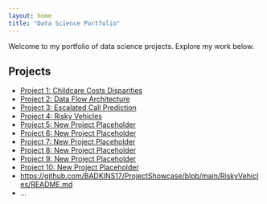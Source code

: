 ```yaml
---
layout: home
title: "Data Science Portfolio"
---
```


Welcome to my portfolio of data science projects. Explore my work below.


## Projects

- [Project 1: Childcare Costs Disparities](./ChildcareCostsDisparities/README.md)
- [Project 2: Data Flow Architecture](./DataFlowArchitecture/README.md)
- [Project 3: Escalated Call Prediction](./EscalatedCallPrediction/README.md)
- [Project 4: Risky Vehicles](./blob/main/RiskyVehicles/README.md)
- [Project 5: New Project Placeholder](./NewProjectPlaceholder/README.md)
- [Project 6: New Project Placeholder](./NewProjectPlaceholder/README.md)
- [Project 7: New Project Placeholder](./NewProjectPlaceholder/README.md)
- [Project 8: New Project Placeholder](./NewProjectPlaceholder/README.md)
- [Project 9: New Project Placeholder](./NewProjectPlaceholder/README.md)
- [Project 10: New Project Placeholder](./NewProjectPlaceholder/README.md)
- https://github.com/BADKINS17/ProjectShowcase/blob/main/RiskyVehicles/README.md
- ...

